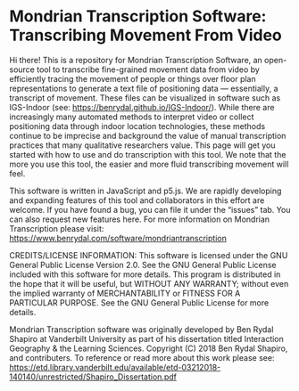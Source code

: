 # Mondrian Transcription Software: Transcribing Movement From Video

Hi there! This is a repository for Mondrian Transcription Software, an open-source tool to transcribe fine-grained movement data from video by efficiently tracing the movement of people or things over floor plan representations to generate a text file of positioning data — essentially, a transcript of movement. These files can be visualized in software such as IGS-Indoor (see: https://benrydal.github.io/IGS-Indoor/). While there are increasingly many automated methods to interpret video or collect positioning data through indoor location technologies, these methods continue to be imprecise and background the value of manual transcription practices that many qualitative researchers value. This page will get you started with how to use and do transcription with this tool. We note that the more you use this tool, the easier and more fluid transcribing movement will feel.

This software is written in JavaScript and p5.js. We are rapidly developing and expanding features of this tool and collaborators in this effort are welcome. If you have found a bug, you can file it under the “issues” tab. You can also request new features here. For more information on Mondrian Transcription please visit: https://www.benrydal.com/software/mondriantranscription

CREDITS/LICENSE INFORMATION: This software is licensed under the GNU General Public License Version 2.0. See the GNU General Public License included with this software for more details. This program is distributed in the hope that it will be useful, but WITHOUT ANY WARRANTY; without even the implied warranty of MERCHANTABILITY or FITNESS FOR A PARTICULAR PURPOSE. See the GNU General Public License for more details.

Mondrian Transcription software was originally developed by Ben Rydal Shapiro at Vanderbilt University as part of his dissertation titled Interaction Geography & the Learning Sciences. Copyright (C) 2018 Ben Rydal Shapiro, and contributers. To reference or read more about this work please see: https://etd.library.vanderbilt.edu/available/etd-03212018-140140/unrestricted/Shapiro_Dissertation.pdf
